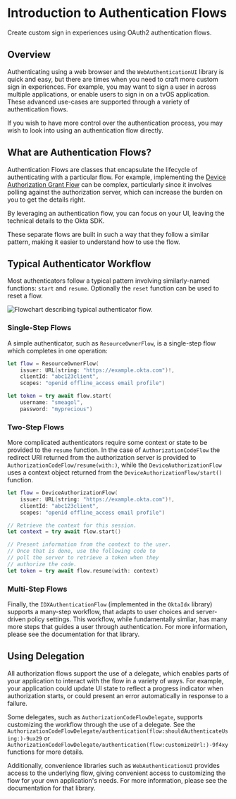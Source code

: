 # Introduction to Authentication Flows

Create custom sign in experiences using OAuth2 authentication flows.

## Overview

Authenticating using a web browser and the `WebAuthenticationUI` library is quick and easy, but there are times when you need to craft more custom sign in experiences. For example, you may want to sign a user in across multiple applications, or enable users to sign in on a tvOS application. These advanced use-cases are supported through a variety of authentication flows.

If you wish to have more control over the authentication process, you may wish to look into using an authentication flow directly.

## What are Authentication Flows?

Authentication Flows are classes that encapsulate the lifecycle of authenticating with a particular flow. For example, implementing the [Device Authorization Grant Flow](https://developer.okta.com/docs/guides/device-authorization-grant/main/) can be complex, particularly since it involves polling against the authorization server, which can increase the burden on you to get the details right.

By leveraging an authentication flow, you can focus on your UI, leaving the technical details to the Okta SDK.

These separate flows are built in such a way that they follow a similar pattern, making it easier to understand how to use the flow.

## Typical Authenticator Workflow

Most authenticators follow a typical pattern involving similarly-named functions: `start` and `resume`. Optionally the `reset` function can be used to reset a flow.

![Flowchart describing typical authenticator flow.](AuthenticatorFlowsWorkflow)

### Single-Step Flows

A simple authenticator, such as ``ResourceOwnerFlow``, is a single-step flow which completes in one operation:

```swift
let flow = ResourceOwnerFlow(
    issuer: URL(string: "https://example.okta.com")!,
    clientId: "abc123client",
    scopes: "openid offline_access email profile")

let token = try await flow.start(
    username: "smeagol",
    password: "myprecious")
```

### Two-Step Flows

More complicated authenticators require some context or state to be provided to the `resume` function. In the case of ``AuthorizationCodeFlow`` the redirect URI returned from the authorization server is provided to ``AuthorizationCodeFlow/resume(with:)``, while the ``DeviceAuthorizationFlow`` uses a context object returned from the ``DeviceAuthorizationFlow/start()`` function.

```swift
let flow = DeviceAuthorizationFlow(
    issuer: URL(string: "https://example.okta.com")!,
    clientId: "abc123client",
    scopes: "openid offline_access email profile")

// Retrieve the context for this session.
let context = try await flow.start()

// Present information from the context to the user.
// Once that is done, use the following code to
// poll the server to retrieve a token when they
// authorize the code.
let token = try await flow.resume(with: context)
```

### Multi-Step Flows

Finally, the `IDXAuthenticationFlow` (implemented in the `OktaIdx` library) supports a many-step workflow, that adapts to user choices and server-driven policy settings. This workflow, while fundamentally simliar, has many more steps that guides a user through authentication. For more information, please see the documentation for that library.

## Using Delegation

All authorization flows support the use of a delegate, which enables parts of your application to interact with the flow in a variety of ways. For example, your application could update UI state to reflect a progress indicator when authorization starts, or could present an error automatically in response to a failure.

Some delegates, such as ``AuthorizationCodeFlowDelegate``, supports customizing the workflow through the use of a delegate. See the ``AuthorizationCodeFlowDelegate/authentication(flow:shouldAuthenticateUsing:)-9ux29`` or ``AuthorizationCodeFlowDelegate/authentication(flow:customizeUrl:)-9f4xy`` functions for more details.

Additionally, convenience libraries such as `WebAuthenticationUI` provides access to the underlying flow, giving convenient access to customizing the flow for your own application's needs. For more information, please see the documentation for that library.
